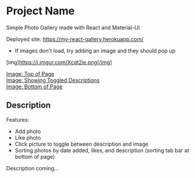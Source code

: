 # Project Name

Simple Photo Gallery made with React and Material-UI

Deployed site: https://my-react-gallery.herokuapp.com/
- If images don't load, try adding an image and they should pop up

[img]https://i.imgur.com/Xcqt2ie.png[/img]

[Image: Top of Page](https://imgur.com/Xcqt2ie) <br />
[Image: Showing Toggled Descriptions](https://imgur.com/qM3uqiD) <br />
[Image: Bottom of Page](https://imgur.com/AWb367l)

## Description

Features:
- Add photo
- Like photo
- Click picture to toggle between description and image
- Sorting photos by date added, likes, and description (sorting tab bar at bottom of page)

Description coming...
